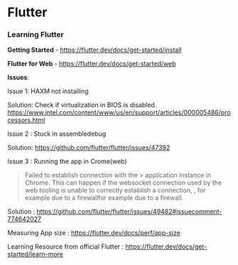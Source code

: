 # Flutter
### Learning Flutter

**Getting Started** - https://flutter.dev/docs/get-started/install 

**Flutter for Web** - https://flutter.dev/docs/get-started/web


**Issues**:

Issue 1: HAXM not installing

Solution: Check if virtualization in BIOS is disabled.
https://www.intel.com/content/www/us/en/support/articles/000005486/processors.html

Issue 2 : Stuck in assembledebug

Solution: https://github.com/flutter/flutter/issues/47392 


Issue 3 : Running the app in Crome(web)
> Failed to establish connection with the > application instance in Chrome. This can happen if the websocket connection used by the web tooling is unable to correctly establish a connection, , for example due to a firewallfor example due to a firewall.

Solution : https://github.com/flutter/flutter/issues/49482#issuecomment-774642027 


Measuring App size : https://flutter.dev/docs/perf/app-size

Learning Resource from official Flutter : https://flutter.dev/docs/get-started/learn-more 
